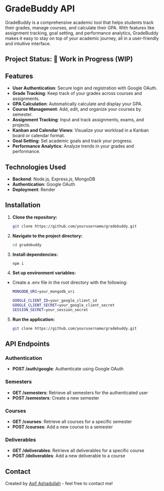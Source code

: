 # GradeBuddy API

GradeBuddy is a comprehensive academic tool that helps students track their grades, manage courses, and calculate their GPA. With features like assignment tracking, goal setting, and performance analytics, GradeBuddy makes it easy to stay on top of your academic journey, all in a user-friendly and intuitive interface.

## Project Status: 🚧 Work in Progress (WIP)

## Features

-   **User Authentication**: Secure login and registration with Google OAuth.
-   **Grade Tracking**: Keep track of your grades across courses and assignments.
-   **GPA Calculation**: Automatically calculate and display your GPA.
-   **Course Management**: Add, edit, and organize your courses by semester.
-   **Assignment Tracking**: Input and track assignments, exams, and projects.
-   **Kanban and Calendar Views**: Visualize your workload in a Kanban board or calendar format.
-   **Goal Setting**: Set academic goals and track your progress.
-   **Performance Analytics**: Analyze trends in your grades and performance.

## Technologies Used

-   **Backend**: Node.js, Express.js, MongoDB
-   **Authentication**: Google OAuth
-   **Deployment**: Render

## Installation

1. **Clone the repository:**

    ```bash
    git clone https://github.com/yourusername/gradebuddy.git
    ```

2. **Navigate to the project directory:**

    ```bash
    cd gradebuddy
    ```

3. **Install dependencies:**

    ```bash
    npm i
    ```

4. **Set up environment variables:**

-   Create a .env file in the root directory with the following:

    ```bash
    MONGODB_URI=your_mongodb_uri

    GOOGLE_CLIENT_ID=your_google_client_id
    GOOGLE_CLIENT_SECRET=your_google_client_secret
    SESSION_SECRET=your_session_secret
    ```

5. **Run the application:**

    ```bash
    git clone https://github.com/yourusername/gradebuddy.git
    ```

## API Endpoints

### Authentication

-   **POST /auth/google**: Authenticate using Google OAuth

### Semesters

-   **GET /semesters**: Retrieve all semesters for the authenticated user
-   **POST /semesters**: Create a new semester

### Courses

-   **GET /courses**: Retrieve all courses for a specific semester
-   **POST /courses**: Add a new course to a semester

### Deliverables

-   **GET /deliverables**: Retrieve all deliverables for a specific course
-   **POST /deliverables**: Add a new deliverable to a course

## Contact

Created by [Asif Ashadullah](https://www.linkedin.com/in/asifashadullah/) - feel free to contact me!
